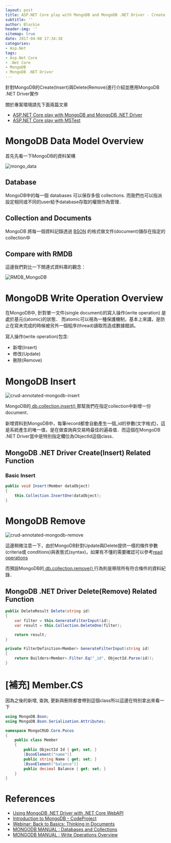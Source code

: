 ```yaml
---
layout: post
title: ASP.NET Core play with MongoDB and MongoDB .NET Driver - Create and Delete
subtitle: ''
author: Blackie
header-img: ''
sitemap: true
date: 2017-04-08 17:34:38
categories:
- Asp.Net
tags: 
- Asp.Net Core
- .Net Core
- MongoDB
- MongoDB .NET Driver
---
```


針對MongoDB的Create(Insert)與Delete(Remove)進行介紹並應用MongoDB .NET Driver實作

<!-- More -->

關於專案環境請先下面兩篇文章

- [ASP.NET Core play with MongoDB and MongoDB .NET Driver](https://blackie1019.github.io/2017/03/31/ASP-NET-Core-play-with-MongoDB-and-MongoDB-NET-Driver/)
- [ASP.NET Core play with MSTest](https://blackie1019.github.io/2017/04/05/ASP-NET-Core-play-with-MSTest/)

# MongoDB Data Model Overview #

首先先看一下MongoDB的資料架構

![mongo_data](mongo_data.png)

## Database ##

MongoDB中的每一個 databases 可以保存多個 collections. 而我們也可以指派設定相同或不同的user給予database存取的權限作為管理．

## Collection and Documents ##

MongoDB 將每一個資料記錄透過 [BSON](https://docs.mongodb.com/manual/core/document/#bson-document-format) 的格式做文件(document)儲存在指定的collection中

## Compare with RMDB ##

這邊我們對比一下關連式資料庫的觀念：

![RMDB_MongoDB](RMDB_MongoDB.jpg)

# MongoDB Write Operation Overview #

在MongoDB中, 針對單一文件(single document)的寫入操作(write operation) 是處於基元((atomic)的狀態．
而atomic可以視為一種保護機制，基本上來講，是防止在寫未完成的時候被另外一個程序(thread)讀取而造成數據錯誤。

寫入操作(write operation)包含:

- 新增(Insert)
- 修改(Update)
- 刪除(Remove)

# MongoDB Insert #

![crud-annotated-mongodb-insert](crud-annotated-mongodb-insert.png)

MongoDB的[ db.collection.insert() ](https://docs.mongodb.com/v3.0/reference/method/db.collection.insert/#db.collection.insert)那幫我們在指定collection中新增一份document．

新增資料到MongoDB中，每筆record都會自動產生一個_id的參數(文字格式)，這是系統產生的唯一值，是在做查詢與交易時最佳的遍尋值．而這個在MongoDB .NET Driver當中是特別指定欄位為ObjectId這個class．

## MongoDB .NET Driver Create(Insert) Related Function ##

### Basic Insert ###

```csharp
public void Insert(Member dataObject)
{
    this.Collection.InsertOne(dataObject);
}
```

# MongoDB Remove #

![crud-annotated-mongodb-remove](crud-annotated-mongodb-remove.png)

這邊稍微注意一下，由於MongoDB針對Update與Delete提供一樣的條件參數(criteria或 conditions)與表態式(syntax)，如果有不懂的需要確認可以參考[read operations](https://docs.mongodb.com/v3.0/core/read-operations/)

而預設MongoDB的[ db.collection.remove() ](https://docs.mongodb.com/v3.0/reference/method/db.collection.remove/#db.collection.remove)行為則是移除所有符合條件的資料紀錄．

## MongoDB .NET Driver Delete(Remove) Related Function ##

```csharp
public DeleteResult Delete(string id)
{
    var filter = this.GenerateFilterInput(id);
    var result = this.Collection.DeleteOne(filter);

    return result;
}

private FilterDefinition<Member> GenerateFilterInput(string id)
{
    return Builders<Member>.Filter.Eq("_id", ObjectId.Parse(id));
}
```

# [補充] Member.CS #

因為之後的新增, 查詢, 更新與刪除都會帶到這個class所以這邊在特別拿出來看一下

```csharp
using MongoDB.Bson;
using MongoDB.Bson.Serialization.Attributes;

namespace MongoCRUD.Core.Pocos
{
    public class Member
    {
        public ObjectId Id { get; set; }
        [BsonElement("name")]
        public string Name { get; set; }
        [BsonElement("balance")]
        public decimal Balance { get; set; }
    }
}
```

# References #

- [Using MongoDB .NET Driver with .NET Core WebAPI](http://www.qappdesign.com/using-mongodb-with-net-core-webapi/)
- [Introduction to MongoDB - CodeProject](https://www.google.com.tw/url?sa=i&rct=j&q=&esrc=s&source=images&cd=&cad=rja&uact=8&ved=0ahUKEwjcqJfp7JfTAhUJGJQKHdbYBb8QjhwIBQ&url=https%3A%2F%2Fwww.codeproject.com%2FArticles%2F1037052%2FIntroduction-to-MongoDB&psig=AFQjCNFjUm5qx4lQ0eya3w1jDO6PPmWgHA&ust=1491843046801296)
- [Webinar: Back to Basics: Thinking in Documents](https://www.slideshare.net/mongodb/webinar-back-to-basics-thinking-in-documents)
- [MONGODB MANUAL : Databases and Collections](https://docs.mongodb.com/manual/core/databases-and-collections/)
- [MONGODB MANUAL : Write Operations Overview](https://docs.mongodb.com/v3.0/core/write-operations-introduction/)